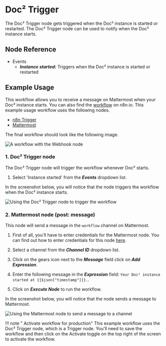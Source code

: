 # Doc² Trigger

The Doc² Trigger node gets triggered when the Doc² instance is started or restarted. The Doc² Trigger node can be used to notify when the Doc² instance starts.

## Node Reference

- Events
    - ***Instance started:*** Triggers when the Doc² instance is started or restarted

## Example Usage

This workflow allows you to receive a message on Mattermost when your Doc² instance starts. You can also find the [workflow](https://n8n.io/workflows/1058) on n8n.io. This example usage workflow uses the following nodes.
- [n8n Trigger]()
- [Mattermost](/integrations/nodes/n8n-nodes-base.mattermost/)

The final workflow should look like the following image.

![A workflow with the Webhook node](/_images/integrations/core-nodes/n8ntrigger/workflow.png)

### 1. Doc² Trigger node

The Doc² Trigger node will trigger the workflow whenever Doc² starts.

1. Select 'Instance started' from the ***Events*** dropdown list.

In the screenshot below, you will notice that the node triggers the workflow when the Doc² instance starts.

![Using the Doc² Trigger node to trigger the workflow](/_images/integrations/core-nodes/n8ntrigger/n8ntrigger_node.png)

### 2. Mattermost node (post: message)

This node will send a message in the `workflow` channel on Mattermost.

1. First of all, you'll have to enter credentials for the Mattermost node. You can find out how to enter credentials for this node [here](/integrations/credentials/mattermost/).
2. Select a channel from the ***Channel ID*** dropdown list.
3. Click on the gears icon next to the ***Message*** field click on ***Add Expression***.

4. Enter the following message in the ***Expression*** field: `Your Doc² instance started at {{$json["timestamp"]}}.`.
5. Click on ***Execute Node*** to run the workflow.

In the screenshot below, you will notice that the node sends a message to Mattermost.

![Using the Mattermost node to send a message to a channel](/_images/integrations/core-nodes/n8ntrigger/mattermost_node.png)

!!! note " Activate workflow for production"
    This example workflow uses the Doc² Trigger node, which is a Trigger node. You'll need to save the workflow and then click on the Activate toggle on the top right of the screen to activate the workflow.

